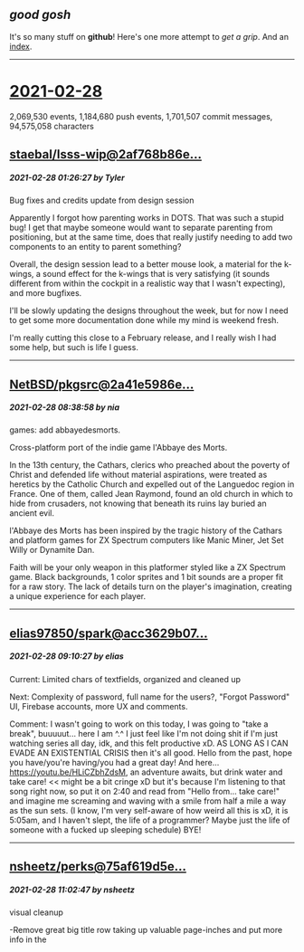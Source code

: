 ## *good gosh*

It's so many stuff on **github**! Here's one more attempt to *get a grip*. And
an [index](docs/messages.md).

---

# [2021-02-28](docs/good-messages/2021/2021-02-28.md)


2,069,530 events, 1,184,680 push events, 1,701,507 commit messages, 94,575,058 characters


## [staebal/lsss-wip@2af768b86e...](https://github.com/staebal/lsss-wip/commit/2af768b86e3a5cfaa5cf4b66e3dacbb2fc04dff2)
##### 2021-02-28 01:26:27 by Tyler

Bug fixes and credits update from design session

Apparently I forgot how parenting works in DOTS. That was such a stupid bug! I get that maybe someone would want to separate parenting from positioning, but at the same time, does that really justify needing to add two components to an entity to parent something?

Overall, the design session lead to a better mouse look, a material for the k-wings, a sound effect for the k-wings that is very satisfying (it sounds different from within the cockpit in a realistic way that I wasn't expecting), and more bugfixes.

I'll be slowly updating the designs throughout the week, but for now I need to get some more documentation done while my mind is weekend fresh.

I'm really cutting this close to a February release, and I really wish I had some help, but such is life I guess.

---
## [NetBSD/pkgsrc@2a41e5986e...](https://github.com/NetBSD/pkgsrc/commit/2a41e5986e311f9345f6116e08a4a32f79af891d)
##### 2021-02-28 08:38:58 by nia

games: add abbayedesmorts.

Cross-platform port of the indie game l'Abbaye des Morts.

In the 13th century, the Cathars, clerics who preached about the poverty of
Christ and defended life without material aspirations, were treated as
heretics by the Catholic Church and expelled out of the Languedoc region in
France. One of them, called Jean Raymond, found an old church in which to
hide from crusaders, not knowing that beneath its ruins lay buried an ancient
evil.

l'Abbaye des Morts has been inspired by the tragic history of the Cathars
and platform games for ZX Spectrum computers like Manic Miner, Jet Set Willy
or Dynamite Dan.

Faith will be your only weapon in this platformer styled like a ZX Spectrum
game. Black backgrounds, 1 color sprites and 1 bit sounds are a proper fit
for a raw story. The lack of details turn on the player's imagination,
creating a unique experience for each player.

---
## [elias97850/spark@acc3629b07...](https://github.com/elias97850/spark/commit/acc3629b071119b40d3827677454177fdd95f5bd)
##### 2021-02-28 09:10:27 by elias

Current: Limited chars of textfields, organized and cleaned up

Next: Complexity of password, full name for the users?, "Forgot Password" UI, Firebase accounts, more UX and comments.

Comment: I wasn't going to work on this today, I was going to "take a break", buuuuut... here I am ^.^
I just feel like I'm not doing shit if I'm just watching series all day, idk, and this felt productive xD. AS LONG AS I CAN EVADE AN EXISTENTIAL CRISIS then it's all good.
Hello from the past, hope you have/you're having/you had a great day! And here... https://youtu.be/HLiCZbhZdsM, an adventure awaits, but drink water and take care! << might be a bit cringe xD but it's because I'm listening to that song right now, so put it on 2:40 and read from "Hello from... take care!" and imagine me screaming and waving with a smile from half a mile a way as the sun sets. (I know, I'm very self-aware of how weird all this is xD, it is 5:05am, and I haven't slept, the life of a programmer? Maybe just the life of someone with a fucked up sleeping schedule) BYE!

---
## [nsheetz/perks@75af619d5e...](https://github.com/nsheetz/perks/commit/75af619d5e2705c0a1d048ef17aed1fd10c8db03)
##### 2021-02-28 11:02:47 by nsheetz

visual cleanup

-Remove great big title row taking up valuable page-inches and put more info in the <title>
-Replace "locked items" (since "locked" means something else for most of the UI) with "spoilers", which was really the point of adding this feature anyway.
-Typo fix in target zone toolbox
-Align hub enable label text right because it damn looks better. Still can't get it anywhere near the checkbox though. Curse you sometimes, bootstrap!
-Add missing close-quote on collector count label class that was fucking all kinds of things up while I was trying to manipulate that part of the DOM
-Hide hub-enable input if hubs are locked and spoilers are hidden, or if hubs are unlocked and maxed items are hidden.

---
## [mrakgr/The-Spiral-Language@5ca9169b58...](https://github.com/mrakgr/The-Spiral-Language/commit/5ca9169b58f4065fa6f68fbcece8aed838f061c2)
##### 2021-02-28 12:01:57 by Marko Grdinić

"9:50am. Let me finish chilling and then I will start.

10:10am. Let me start. I need to focus.

I set out to carve out my own path, and I am going to accept all that comes with it. By the end of next week I will know where I stand with respect with Spiral. Most likely the feedback will be poor.

Ideally, I'd have had a good time with everyone seeing the advantages of Spiral right away. That would have been my golden ticket to a brighter timeline.

To make the annoyance of actually reaching out to sponsors even remotely worth it, the path should be smooth. I should not have to think especially hard how to convince them of its benefits. But that way of thinking is just naive. Even though the benefits of having sponsors are so mediocre to the alternative.

The demonic path beckons to me.

I cannot rely on humans. I must draw out the power of the machines and make it my own. I should slaughter and pilage to get my resources.

10:20am. This world is unfair. It would be so much better for everyone around if I could get benefits from Spiral based on its technical merits. But even though my skills are such a perfect fit for supporting the efforts of these hardware companies, I can already see the future where nothing comes from that.

I made that ML library in 2018 for nothing.

In the end, I'll get my benefits from being able to make UIs and concurrency.

10:25am.

```
inl children l c =
    inl len = listm.length l
    inl in_front = a64.init len (fun _ => 0)
    inl prev_widget = a64.init len (fun _ => None)
    inl disp = disposablem.composite.create()
    listm.fold (fun i x =>
        inl subs = subscribe x fun x =>
            match a64.index prev_widget i with
            | None => loop.forDown' (nearFrom: i to: 0) (fun i => a64.set in_front i (a64.index in_front i + 1))
            | Some: x => removeWidget x c
            addWidget x (a64.index in_front i) c
            a64.set prev_widget i (Some: x)
        disposablem.composite.add disp subs
        i+1
        ) 0 l
    |> fun _ => Some: toDisposable disp
```

10:30am. Doing a bit of cleaning and optimization.

...I really am scared of reverse UIs. Teaching agents poker will be a piece of cake in contrast to teaching them how to interact with the world. I am going to have to draw out all my programming skill to deal with this.

But if I could just deal with this I will be able to do anything.

10:30am. Right now, I could be considered an expert programmer in terms of skill, but I not...a what? A true AI practitioner? A true seeker of the Singularity?

I must go further. There is a level beyond the one I am currently. I am still too green to get what I want.

Until I reach that level, this journal which is my inheritance will continue.

At some point I will reach the threeshold of skill and make my passage into the shadows, but until then I might as well continue being a fool.

10:35am. What bothers me the most right now?

The fact that moving and deleting files is so messed up in Spiral! It is like having a bunch of garbage backing up the front porch. I can't stand it.

Damn it. Once I manage to finish DREAM and agent training has started on NL Holdem, I am going to make some time, even a whole month if need be to iron the kinks out.

Right now, I did a really good thing with those streams, but the very top level is such a mess.

I am sending those errors to the server in a mutable fashion, I keep stale data around, I do the deletions directly. Some of the memoization optimizations are working against me...

This just cannot stand. Even though I spent so much time working on this, I clearly haven't done it properly yet.

10:45am. I did it for the sake of the ML library, but it really is such a joy to work on a language. After tasting bitter limitation in 2016, Spiral is giving me so much freedom right now.

But if I want to gain benefits from that, I am going to have to keep working at it.

...

Let me focus on the task at hand.

Before I can make my first UI, I need to put something else into the library. For buttons, I should do the event handler.

```
        def f(args):
            args.text = "X"
            label.text = "The button has been pressed."
        btn.fbind("on_press",f)
```

Let me try out `fbind`.

```
btn.fbind("on_press",f)
```

Yes, this works. Ok.

```
open rx
prototype on_press m : (() -> ()) -> m -> disposable
```

Let me make the prototype this. I'll ignore the first argument which is just the control itself.

How do I create observables from a callback?

```
q = rx.disposable.disposable.Disposable(lambda *x: print("qwe"))
x = rx.disposable.serialdisposable.SerialDisposable()
x.disposable = q
x.disposable = q
x.disposable = q
x.disposable = q
```

This gets disposed once. Ok, I see.

```
// Creates a disposable.
inl create (f : () -> ()) : disposable = $"rx.disposable.disposable.Disposable(!f)"
```

This should do nicely.

https://kivy.org/doc/stable/api-kivy.event.html#kivy.event.EventDispatcher.unbind_uid

Actually instead of assuming the uid is u64, I should just leave it as an object.

11:15am.

```
inl bind_zero (event_name : string) (f : () -> ()) x =
    inl uid : obj = $"!x.fbind(!event_name,lambda x: !f())"
    disposablem.create fun () => $"!x.unbind_uid(!event_name,!uid)"
```

Made this helper. Ok...

```
instance on_press button = helpers.bind_zero "on_press"
```

Let me move them in their own module.

For now just being able to respond to button presses is enough.

11:20am. Focus me. What comes next?

...Besides realizing it is the end of the month, so I should download High Rise Invasion to spent a bit of my budget?

Let me make a lithe test file. It is too early to run anything, but I should be able to write out a simple UI and see if the types match. That is what I should do here.

```
-(orientation Vertical)
```

Whops, I got the - wrong.

```
inl (~-) f x c = f x c . None
inl (~+) f x c = Some: subscribe x (fun x => f x c)
inl (~@) f x c = Some: (f x c : disposable)
inl (~#) f x c =
```

This is how I should have done it.

Ok...

```
        children [

            ]
```

Ah, crap. I should have allowed empty lists.

```fs
let sequence_body d = (many1 (indent (col d) (=) (sepBy1 operators (skip_op ";"))) |>> List.concat) d
```

Let me remove that outer `remove1`.

Yeah, that should do it.

This is worth a patch.

```
open kivy
open lithe
inl UI =
    boxlayout [
        -orientation Vertical
        children [
            label [-text "Press the button."]
            button [
                -text "Press me."
                @on_press (fun () => $"print(\"The button has been pressed.\")")
                ]
            ]
        ]
```

This actually matches. It compiles down to an `() -> observable widget`.

Why don't I run it? I need to make an app, set the root and run this.

```
inl main () =
    inl app = appm.create()
    inl _ = rx.subscribe UI (appm.root app)
    appm.run app
```

This seems good.

Let me give it a try.

```
        v1 = kivy.uix.label.Label()
        v2 = rx.disposable.compositedisposable.CompositeDisposable()
            ^
------------------------------------------------------------

c:\Users\Marko\Source\Repos\The Spiral Language\Spiral Compilation Tests\cython_experiments\rx1\lithe_test.pyx:13:13: undeclared name not builtin: rx
```

Keeping track of imports sure is annoying.

```
Error compiling Cython file:
------------------------------------------------------------
...
        v1 = kivy.uix.button.Button()
        v2 = rx.disposable.compositedisposable.CompositeDisposable()
        v1.text = "Press me."
        v3 = Closure2()
        v4 = v1.fbind("on_press",lambda x: v3())
        del v3
           ^
------------------------------------------------------------

c:\Users\Marko\Source\Repos\The Spiral Language\Spiral Compilation Tests\cython_experiments\rx1\lithe_test.pyx:48:12: can not delete variable 'v3' referenced in nested scope
```

You son of a bitch.

I am talking to the Cython compiler.

```
open rx
inl bind_zero (event_name : string) (f : () -> ()) x =
    inl f (x : obj) = f ()
    inl uid : obj = $"!x.fbind(!event_name,!f)"
    disposablem.create fun () => $"!x.unbind_uid(!event_name,!uid)"
```

Let me try this for the time being.

```
def __call__(self, object v2):
```

It is telling me that this takes a single argument.

11:55am. Mhhh, no there is something wrong. This v2 is the `observer`. Maybe it should also take in the scheduler?

```
 AttributeError: module 'kivy.uix' has no attribute 'boxlayout'
```

Ah, the problem was in subscribe. I need to pass it the optional arg as well.

But how will I get around the problem of the Cython lambdas being broken?

12pm.

```
inl create forall a. (f : observer a -> disposable) : observable a = $"rx.create(!f)"
```

Actually, I meant to say create. This is not working for me. I am going to have to put in var args into the language.

```
def qwe(* a) : pass
```

Thankfully this is valid syntax.

```
inl create forall a. (f : observer a -> disposable) : observable a = inl f (x : tuple) = f $"!x[0]" in $"rx.create(!f)"
```

Let me do it like this.

12:10pm. Wonderful.

The UI shows up! And the solution I have now is more efficient that partially applying closures. Hopefully I won't run into functions that require callbacks which have both tuple and dict arguments. That would suck."

---
## [MariaMod/Young-Maria@62a5f1da4a...](https://github.com/MariaMod/Young-Maria/commit/62a5f1da4aa44a9065271ac2953c159f5ff1a719)
##### 2021-02-28 17:39:03 by MilkyNail (MariaMod)

Add files via upload

Family Bitch mode update:
- Now, when you start with the Family Bitch perk, the farm is already discovered + you have 50 points of relationship with Ralf, and you didn't see the very first scene with him (when you obtain the collar) + granddad has already seen you with him
- Added a new item to the Dog girl magazine - a realistic dog dildo. Use it to add some FB Corruption for 20 Energy. The only blowjob is available for now
- Now, you can use the cheat codes menu on your Smartphone while in FB mode. The cheat for Corruption will add FB Corruption points (but only in FB mode!)
Other changes:
- Added gifs for a Library scene. The one you see when reading erotic books
- Increased the chance to get pregnant. Base chance - 5% instead of 1% and 15% instead of 2% if you started with the "Blessed mother" perk (you don't have to restart the game)
- Now reading in the Library is not so useless. For 30 points of Energy (instead of 20) you can choose a new book - 'Social literature' and it will give you +1 to all family members' Relationship. Also, I changed the structure of this passage to add more books easier in the future
- Added two scenes by Rachael. When you go to the school detention with non-consensual content enabled and not corrupted enough, you'll see the rape scenes (with male and female teachers). This counts as a 'first interaction,' and you won't see the standard first scene

---
## [mrakgr/The-Spiral-Language@6f51ab3d1f...](https://github.com/mrakgr/The-Spiral-Language/commit/6f51ab3d1f29e4b9931d5bd4925f9990d701c456)
##### 2021-02-28 17:47:26 by Marko Grdinić

"2:15pm. Done with breakfast and chores. Let me start.

2:30pm. I am thinking how to implement the loop.

```fs
let update =
    pump
    |> Observable.scanInit init (fun model msg ->
        match msg with
        | Increment -> { model with Count = model.Count + model.Step }
        | Decrement -> { model with Count = model.Count - model.Step }
        | Reset -> init
        | SetStep n -> { model with Step = n }
        | TimerToggled on -> { model with TimerOn = on }
        | TimedTick -> if model.TimerOn then { model with Count = model.Count + model.Step } else model
        )
    |> Observable.publishInitial init
```

This is how I did in the first example...

```fs
        let start_stream = Subject.Synchronize(Subject.broadcast,ThreadPoolScheduler.Instance)
        let state =
            let init = {server_count=0; client_count=0}
            start_stream
            |> Observable.map (fun StartExample ->
                Observable.using (fun () ->
                    run [|server (AddServer >> msg_stream.OnNext); client (AddClient >> msg_stream.OnNext)|]
                    |> Disposable.compose (Disposable.Create(fun () -> server_stream.OnNext None; client_stream.OnNext None))
                    ) <| fun _ ->
                // Note: The follwoing mostly works fine, but can drop initial messages. It does not happen during
                // the first subscription so it is only a small problem, but for a correct agent based implementation, check out
                // the 05_ZeroMQ example.
                msg_stream |> Observable.scanInit init (fun model msg ->
                    let update (f : _ ISubject) i x = f.OnNext(Some(i, x)); i+1
                    match msg with
                    | AddServer x -> {model with server_count=update server_stream model.server_count x}
                    | AddClient x -> {model with client_count=update client_stream model.client_count x}
                    )
                )
            |> Observable.switch
            |> Observable.publishInitial init
            |> Observable.refCount
            |> Observable.observeOn ui_scheduler
```

This is how I did in the zeromq example.

```fs
        let state =
            start_stream
            |> Observable.switchMap (fun StartExample ->
                Observable.using (fun () ->
                    // I changed to using an agent because on the weather example it is possible for messages to be sent before
                    // the Observable.scan is ready. This error is present in the 04_Zero_HelloWorld example.
                    let agent = FSharpx.Control.AutoCancelAgent.Start(fun mailbox -> async {
                        let line_counts = Array.zeroCreate l.Length
                        let rec loop () = async {
                            let! (Add(i,x)) = mailbox.Receive()
                            let count = line_counts.[i]
                            (snd streams.[i]).OnNext(Some(count, x))
                            line_counts.[i] <- count + 1
                            do! loop()
                            }
                        do! loop ()
                        })
                    l |> Array.mapi (fun i (_,f) -> f (fun x -> agent.Post(Add(i,x))))
                    |> Messaging.run
                    |> Disposable.compose (Disposable.Create(fun () -> streams |> Array.iter (fun (_,x) -> x.OnNext None)))
                    |> Disposable.compose agent
                    ) (fun _ -> Observable.neverWitness ())
                )
```

This seemed easier back when I first wrote it.

I am going to do things differently. This time. I ma not going to do scanInit or publish the observable.

I'll simplify things to their limit.

2:45pm.

```
inl UI dispatch (state : rx.observable state) =
    inl (~+) f g = +f (rx.map g state)
    boxlayout [
        -orientation Vertical
        children [
            label [-text "Press the button."]
            button [
                +text (fun x => x.button_text)
                @on_press (fun () => $"print(\"The button has been pressed.\")")
                ]
            ]
        ]
```

Let me modify the + operator.

```
inl (~+) x f g c = Some: subscribe x (fun x => f (g x) c)
```

How about this?

```
inl UI dispatch (state : rx.observable state) =
    inl (~+) x = +state x
    boxlayout [
        -orientation Vertical
        children [
            label [-text "Press the button."]
            button [
                +text (fun x => x.button_text)
                @on_press (fun () => $"print(\"The button has been pressed.\")")
                ]
            ]
        ]
```

```
inl (~#) x f g c =
    inl disp = disposablem.serial.create()
    inl x = subscribe x (fun x => disposablem.serial.set disp (f (g x) c))
    inl d = disposablem.composite.create()
    listm.iter (disposablem.composite.add d) [x; toDisposable disp]
    toDisposable d
```

Let me do this one like so as well. Now I should have full satisfaction.

```
inl ui dispatch (state : rx.observable state) =
    inl (~+) x = +state x
    boxlayout [
        -orientation Vertical
        children [
            label [-text "Press the button."]
            button [
                +text (fun x => x.button_text)
                @on_press (fun () => dispatch Clicked)
                ]
            ]
        ]
```

Now let me work towards implementing this.

Let me make the loop.

3:35pm.

```
inl loop init model view =
    inl subject = subjectm.createBehavior init
    inl state = mut init
    inl dispatch msg =
        inl x = model *state msg
        state <- x
        inl f (dt : obj) = subjectm.onNext subject x
        !!!!Import("kivy.clock")
        $"kivy.clock.Clock.schedule_once(!f)" : ()

    view dispatch (subjectm.toObservable subject)
```

I wonder if there is a way of getting the value from the subject without subscribing to it.

```
q = rx.subject.behaviorsubject.BehaviorSubject(4)
print(q.value)
```

Oh this works. Great!

4:15pm. I did a large refactoring.

```
inl loop init model view =
    inl subject = subjectm.behavior init
    inl dispatch msg =
        inl x = model (subjectm.value subject) msg
        inl f (dt : obj) = onNext subject x
        !!!!Import("kivy.clock")
        $"kivy.clock.Clock.schedule_once(!f)" : ()

    view dispatch (toObservable subject)
```

And here is how this comes out now. Let me try compiling it.

...It works the first time. Nice.

Let me make it a bit more elaborate.

4:30pm.

```
inl view dispatch (state : rx.observable state) =
    inl (~+) x = +state x
    boxlayout [
        -orientation Vertical
        children [
            label [-text "Press the button."]
            button [
                +text fun {times_clicked} =>
                    if times_clicked = 0 then "Click me."
                    else $"f\"The button has been clicked {!times_clicked} times.\""
                @on_press (fun () => dispatch Clicked)
                ]
            ]
        ]
```

This works now. Fixed a little type error to get here.

```
inl x = model (subjectm.value subject) msg
```

Actually, using the subject value is not optimal here. In concurrent settings that could result in me getting a stale value.

4:35pm. No, let me go with this for now.

```
    inl dispatch msg =
        inl f (dt : obj) = onNext subject (model (subjectm.value subject) msg)
        !!!!Import("kivy.clock")
        $"kivy.clock.Clock.schedule_once(!f)" : ()
```

Actually, let me go with this. This will be the ideal way of doing it.

4:40pm. Phew.

With this I've implemented the Elm pattern.

```
open kivy
open lithe

union msg =
    | Clicked

type state = {
    times_clicked : u32
    }

inl model (x : state) = function
    | Clicked => {x with times_clicked#=((+) 1)}

let view dispatch (state : _ state) =
    inl (~+) x = +state x
    boxlayout [
        -orientation Vertical
        children [
            label [-text "Press the button."]
            button [
                +text fun {times_clicked} =>
                    if times_clicked = 0 then "Click me."
                    else $"f\"The button has been clicked {!times_clicked} times.\""
                @on_press (fun () => dispatch Clicked)
                ]
            ]
        ]

inl main () =
    rx.rxImports()
    inl app = appm.create()
    inl _ = rx.subscribe (loop {times_clicked=0} model view) (appm.root app)
    appm.run app
```

Just look at this beauty.

```
inl RxImports =
    !!!!Import("rx")
    !!!!Import("rx.operators")
    !!!!Import("rx.disposable")
    !!!!Import("rx.subject")
```

I do not like having imports outside like this.

Let me distribute them.

4:50pm. Done. No need for those inits anymore. I'll have to do that in the PyTorch library as well, but I'll toe that line when it comes to it. Let me take a short break here.

5:25pm. I am back. Let me put lithe in its own folder just to highlight that it is its own library.

```
packages: |core-
modules:
    rx/
        types-
        disposablem
        subjectm
        main-
    kivy/
        types-
        helpers
        appm
        buttonm
        labelm
        boxlayoutm
    lithe/
        main-
    rx_test
    kivy_test
    lithe_test
```

This is how the project file looks now. In Spiral it is not a good idea to split things up too much. When writing bindings I should favor large modules with lots of functions.

```
// A lot of the functionality here could be adapted without much difficulty for other libraries, but
// this particular instance of Lithe has functionality specific to the Kivy UI library for the Python language.
```

Let me add this note.

Ok...

Lithe itself is essentially complete. I've done all of its core functionality and did the functional declarative UI toy example. This is a tremendous achievement.

In order to increase the breadth of functionality, all I need to do now is add more controls and bindings to their properties.

5:35pm. Right now I am thinking what comes next.

5:40pm. There are some things lacking in the Lithe library. Foremost, I am missing commands. But I don't have a good view of how those should be implemented. Nor do I have a particular use case I could try it out right now.

What should my next goal be? I could do that counter sure. But, I know I can do that and I do not want to waste time doing arbitrary things for the sake of exercise.

Exercise serves the purpose of preparation for challenges one cannot take on. If you can take on the challenges, then you don't need practice. Make the challenge itself the practice.

6:05pm. Right now I am thinking how to rank poker hands of all things.

I really should be thinking about game UIs instead, but my mind goes where it wants. At any rate, I will be able to handle ranking the games.

6:40pm. Done with lunch.

I am still thinking. I need to focus on getting the Leduc poker game done. This will without a doubt be my next goal.

Being able to integrate games with UI is something that would have astonished the me of 2016. This time I will do it. I will exceed my old high.

Normies love to harp about social skills - well, UIs are the social skills of the programming domain. I just need to level them up and I will get to where I want to be."

---

# [<](2021-02-27.md) 2021-02-28 [>](2021-03-01.md)


